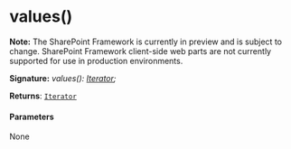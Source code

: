 # values()
**Note:** The SharePoint Framework is currently in preview and is subject to change. SharePoint Framework client-side web parts are not currently supported for use in production environments.





**Signature:** _values(): [Iterator](../../es6-promise.api/interface/iterator.md)<V>;_

**Returns**: [`Iterator`](../../es6-promise.api/interface/iterator.md)<V>





#### Parameters
None



